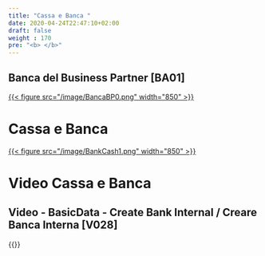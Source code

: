 ```yaml
---
title: "Cassa e Banca "
date: 2020-04-24T22:47:10+02:00
draft: false
weight : 170
pre: "<b> </b>"
---
```


## Banca del Business Partner [BA01]
[{{< figure src="/image/BancaBP0.png"  width="850"  >}}](/image/BancaBP0.png)

# Cassa e Banca
[{{< figure src="/image/BankCash1.png"  width="850"  >}}](/image/BancaBP0.png)
# Video Cassa e Banca 
## Video - BasicData - Create Bank Internal / Creare Banca Interna [V028]
{{<youtube tpQc-h6q69I>}}

